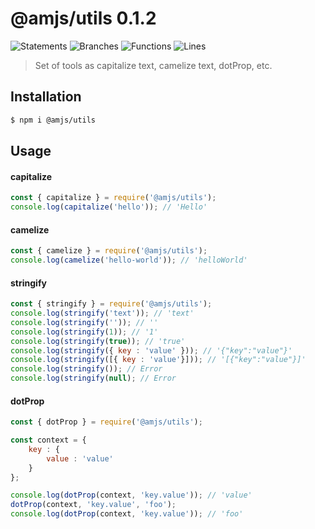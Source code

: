 # @amjs/utils 0.1.2

![Statements](https://img.shields.io/badge/Statements-100%25-brightgreen.svg) ![Branches](https://img.shields.io/badge/Branches-100%25-brightgreen.svg) ![Functions](https://img.shields.io/badge/Functions-100%25-brightgreen.svg) ![Lines](https://img.shields.io/badge/Lines-100%25-brightgreen.svg)

> Set of tools as capitalize text, camelize text, dotProp, etc.

## Installation

```bash
$ npm i @amjs/utils
```
## Usage

#### capitalize

```javascript
const { capitalize } = require('@amjs/utils');
console.log(capitalize('hello')); // 'Hello'
```

#### camelize

```javascript
const { camelize } = require('@amjs/utils');
console.log(camelize('hello-world')); // 'helloWorld'
```

#### stringify

```javascript
const { stringify } = require('@amjs/utils');
console.log(stringify('text')); // 'text'
console.log(stringify('')); // ''
console.log(stringify(1)); // '1'
console.log(stringify(true)); // 'true'
console.log(stringify({ key : 'value' })); // '{"key":"value"}'
console.log(stringify([{ key : 'value'}])); // '[{"key":"value"}]'
console.log(stringify()); // Error
console.log(stringify(null); // Error
```

#### dotProp

```javascript
const { dotProp } = require('@amjs/utils');

const context = {
    key : {
        value : 'value'
    }
};

console.log(dotProp(context, 'key.value')); // 'value'
dotProp(context, 'key.value', 'foo');
console.log(dotProp(context, 'key.value')); // 'foo'
```
